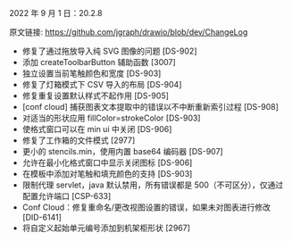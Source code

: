 2022 年 9 月 1 日：20.2.8

原文链接: https://github.com/jgraph/drawio/blob/dev/ChangeLog

- 修复了通过拖放导入纯 SVG 图像的问题 [DS-902]
- 添加 createToolbarButton 辅助函数 [3007]
- 独立设置当前笔触颜色和宽度 [DS-903]
- 修复了灯箱模式下 CSV 导入的布局 [DS-904]
- 修复重复设置默认样式不起作用 [DS-905]
- [conf cloud] 捕获图表文本提取中的错误以不中断重新索引过程 [DS-908]
- 对适当的形状应用 fillColor=strokeColor [DS-903]
- 使格式窗口可以在 min ui 中关闭 [DS-906]
- 修复了工作箱的文件模式 [2977]
- 更小的 stencils.min，使用内置 base64 编码器 [DS-907]
- 允许在最小化格式窗口中显示关闭图标 [DS-906]
- 在模板中添加对笔触和填充颜色的支持 [DS-903]
- 限制代理 servlet，java 默认禁用，所有错误都是 500（不可区分），仅通过配置允许端口 [CSP-633]
- Conf Cloud：修复重命名/更改视图设置的错误，如果未对图表进行修改 [DID-6141]
- 将自定义起始单元编号添加到机架柜形状 [2967]
